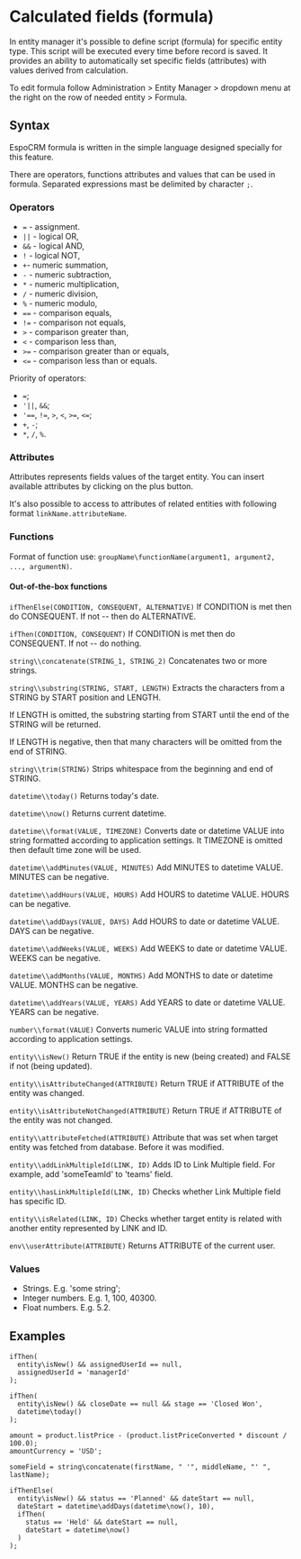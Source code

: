 # Calculated fields (formula)

In entity manager it's possible to define script (formula) for specific entity type. This script will be executed every time before record is saved. 
It provides an ability to automatically set specific fields (attributes) with values derived from calculation.

To edit formula follow Administration > Entity Manager > dropdown menu at the right on the row of needed entity > Formula.


## Syntax

EspoCRM formula is written in the simple language designed specially for this feature.

There are operators, functions attributes and values that can be used in formula. Separated expressions mast be delimited by character `;`.

### Operators

* `=` - assignment.
* `||` - logical OR,
* `&&` - logical AND,
* `!` - logical NOT,
* `+`- numeric summation,
* `-` - numeric subtraction,
* `*` - numeric multiplication,
* `/` - numeric division,
* `%` - numeric modulo,
* `==` - comparison equals,
* `!=` - comparison not equals,
* `>` - comparison greater than,
* `<` - comparison less than,
* `>=` - comparison greater than or equals,
* `<=` - comparison less than or equals.

Priority of operators:
* `=`;
* `'||`, `&&`;
* `'==`, `!=`, `>`, `<`, `>=`, `<=`;
* `+`, `-`;
* `*`, `/`, `%`.

### Attributes

Attributes represents fields values of the target entity. You can insert available attributes by clicking on the plus button.

It's also possible to access to attributes of related entities with following format `linkName.attributeName`.


### Functions

Format of function use: `groupName\functionName(argument1, argument2, ..., argumentN)`.

#### Out-of-the-box functions

`ifThenElse(CONDITION, CONSEQUENT, ALTERNATIVE)` If CONDITION is met then do CONSEQUENT. If not -- then do ALTERNATIVE.

`ifThen(CONDITION, CONSEQUENT)` If CONDITION is met then do CONSEQUENT. If not -- do nothing.

`string\\concatenate(STRING_1, STRING_2)` Concatenates two or more strings.

`string\\substring(STRING, START, LENGTH)`  Extracts the characters from a STRING by START position and LENGTH.

If LENGTH is omitted, the substring starting from START until the end of the STRING will be returned.

If LENGTH is negative, then that many characters will be omitted from the end of STRING.

`string\\trim(STRING)` Strips whitespace from the beginning and end of STRING.

`datetime\\today()` Returns today's date.

`datetime\\now()` Returns current datetime.

`datetime\\format(VALUE, TIMEZONE)` Converts date or datetime VALUE into string formatted according to application settings. It TIMEZONE is omitted then default time zone will be used.

`datetime\\addMinutes(VALUE, MINUTES)` Add MINUTES to datetime VALUE. MINUTES can be negative.

`datetime\\addHours(VALUE, HOURS)` Add HOURS to datetime VALUE. HOURS can be negative.

`datetime\\addDays(VALUE, DAYS)` Add HOURS to date or datetime VALUE. DAYS can be negative.

`datetime\\addWeeks(VALUE, WEEKS)` Add WEEKS to date or datetime VALUE. WEEKS can be negative.

`datetime\\addMonths(VALUE, MONTHS)` Add MONTHS to date or datetime VALUE. MONTHS can be negative.

`datetime\\addYears(VALUE, YEARS)` Add YEARS to date or datetime VALUE. YEARS can be negative.

`number\\format(VALUE)` Converts numeric VALUE into string formatted according to application settings.

`entity\\isNew()` Return TRUE if the entity is new (being created) and FALSE if not (being updated).

`entity\\isAttributeChanged(ATTRIBUTE)` Return TRUE if ATTRIBUTE of the entity was changed.

`entity\\isAttributeNotChanged(ATTRIBUTE)` Return TRUE if ATTRIBUTE of the entity was not changed.

`entity\\attributeFetched(ATTRIBUTE)` Attribute that was set when target entity was fetched from database. Before it was modified.

`entity\\addLinkMultipleId(LINK, ID)` Adds ID to Link Multiple field. For example, add 'someTeamId' to 'teams' field.

`entity\\hasLinkMultipleId(LINK, ID)` Checks whether Link Multiple field has specific ID.

`entity\\isRelated(LINK, ID)` Checks whether target entity is related with another entity represented by LINK and ID.

`env\\userAttribute(ATTRIBUTE)` Returns ATTRIBUTE of the current user.


### Values

* Strings. E.g. 'some string';
* Integer numbers. E.g. 1, 100, 40300.
* Float numbers. E.g. 5.2.


## Examples


```
ifThen(
  entity\isNew() && assignedUserId == null,
  assignedUserId = 'managerId'
);

ifThen(
  entity\isNew() && closeDate == null && stage == 'Closed Won',
  datetime\today()
);
```

```
amount = product.listPrice - (product.listPriceConverted * discount / 100.0);
amountCurrency = 'USD';
```

```
someField = string\concatenate(firstName, " '", middleName, "' ", lastName);
```

```
ifThenElse(
  entity\isNew() && status == 'Planned' && dateStart == null,
  dateStart = datetime\addDays(datetime\now(), 10),
  ifThen(
    status == 'Held' && dateStart == null,
    dateStart = datetime\now()
  )
);

```

